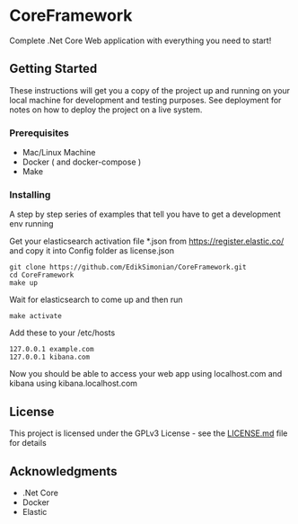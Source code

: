 # CoreFramework

Complete .Net Core Web application with everything you need to start!

## Getting Started

These instructions will get you a copy of the project up and running on your local machine for development and testing purposes. See deployment for notes on how to deploy the project on a live system.

### Prerequisites

* Mac/Linux Machine
* Docker ( and docker-compose )
* Make

### Installing

A step by step series of examples that tell you have to get a development env running

Get your elasticsearch activation file *.json from https://register.elastic.co/ and copy it into Config folder as license.json

```
git clone https://github.com/EdikSimonian/CoreFramework.git
cd CoreFramework
make up
```

Wait for elasticsearch to come up and then run

```
make activate
```

Add these to your /etc/hosts

```
127.0.0.1 example.com
127.0.0.1 kibana.com
```

Now you should be able to access your web app using localhost.com and kibana using kibana.localhost.com

## License

This project is licensed under the GPLv3 License - see the [LICENSE.md](LICENSE.md) file for details

## Acknowledgments

* .Net Core
* Docker
* Elastic
